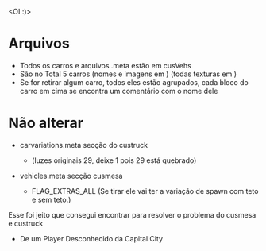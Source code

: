 <OI :)>

# Arquivos
- Todos os carros e arquivos .meta estão em cusVehs
- São no Total 5 carros (nomes e imagens em <CARS PNG>) (todas texturas em <TEMPLATES PNG>)
- Se for retirar algum carro, todos eles estão agrupados, cada bloco do carro em cima se encontra um comentário com o nome dele

# Não alterar
- carvariations.meta
secção do custruck
    - <sirenSettings value="1" /> <!-- 1, 13, 29 (original?)--> (luzes originais 29, deixe 1 pois 29 está quebrado)

- vehicles.meta
secção cusmesa
    - <flags>FLAG_EXTRAS_ALL</flags> (Se tirar ele vai ter a variação de spawn com teto e sem teto.)

Esse foi jeito que consegui encontrar para resolver o problema do cusmesa e custruck



- De um Player Desconhecido da Capital City